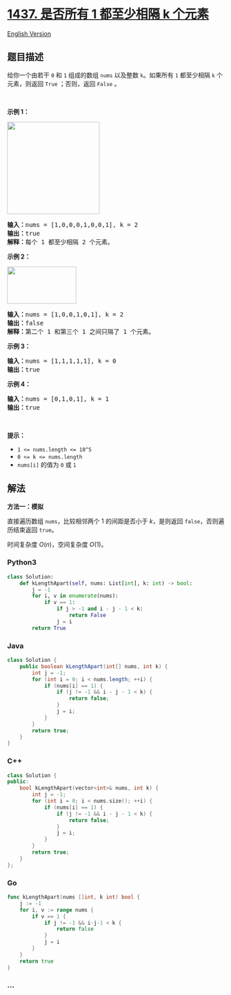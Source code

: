 # [1437. 是否所有 1 都至少相隔 k 个元素](https://leetcode.cn/problems/check-if-all-1s-are-at-least-length-k-places-away)

[English Version](/solution/1400-1499/1437.Check%20If%20All%201%27s%20Are%20at%20Least%20Length%20K%20Places%20Away/README_EN.md)

## 题目描述

<!-- 这里写题目描述 -->

<p>给你一个由若干 <code>0</code> 和 <code>1</code> 组成的数组 <code>nums</code> 以及整数 <code>k</code>。如果所有 <code>1</code> 都至少相隔 <code>k</code> 个元素，则返回 <code>True</code> ；否则，返回 <code>False</code> 。</p>

<p>&nbsp;</p>

<p><strong>示例 1：</strong></p>

<p><strong><img alt="" src="https://fastly.jsdelivr.net/gh/doocs/leetcode@main/solution/1400-1499/1437.Check%20If%20All%201%27s%20Are%20at%20Least%20Length%20K%20Places%20Away/images/sample_1_1791.png" style="width: 214px;"></strong></p>

<pre><strong>输入：</strong>nums = [1,0,0,0,1,0,0,1], k = 2
<strong>输出：</strong>true
<strong>解释：</strong>每个 1 都至少相隔 2 个元素。</pre>

<p><strong>示例 2：</strong></p>

<p><strong><img alt="" src="https://fastly.jsdelivr.net/gh/doocs/leetcode@main/solution/1400-1499/1437.Check%20If%20All%201%27s%20Are%20at%20Least%20Length%20K%20Places%20Away/images/sample_2_1791.png" style="height: 86px; width: 160px;"></strong></p>

<pre><strong>输入：</strong>nums = [1,0,0,1,0,1], k = 2
<strong>输出：</strong>false
<strong>解释：</strong>第二个 1 和第三个 1 之间只隔了 1 个元素。</pre>

<p><strong>示例 3：</strong></p>

<pre><strong>输入：</strong>nums = [1,1,1,1,1], k = 0
<strong>输出：</strong>true
</pre>

<p><strong>示例 4：</strong></p>

<pre><strong>输入：</strong>nums = [0,1,0,1], k = 1
<strong>输出：</strong>true
</pre>

<p>&nbsp;</p>

<p><strong>提示：</strong></p>

<ul>
	<li><code>1 &lt;= nums.length &lt;= 10^5</code></li>
	<li><code>0 &lt;= k &lt;= nums.length</code></li>
	<li><code>nums[i]</code> 的值为 <code>0</code> 或 <code>1</code></li>
</ul>

## 解法

<!-- 这里可写通用的实现逻辑 -->

**方法一：模拟**

直接遍历数组 `nums`，比较相邻两个 $1$ 的间距是否小于 $k$，是则返回 `false`，否则遍历结束返回 `true`。

时间复杂度 $O(n)$，空间复杂度 $O(1)$。

<!-- tabs:start -->

### **Python3**

<!-- 这里可写当前语言的特殊实现逻辑 -->

```python
class Solution:
    def kLengthApart(self, nums: List[int], k: int) -> bool:
        j = -1
        for i, v in enumerate(nums):
            if v == 1:
                if j > -1 and i - j - 1 < k:
                    return False
                j = i
        return True
```

### **Java**

<!-- 这里可写当前语言的特殊实现逻辑 -->

```java
class Solution {
    public boolean kLengthApart(int[] nums, int k) {
        int j = -1;
        for (int i = 0; i < nums.length; ++i) {
            if (nums[i] == 1) {
                if (j != -1 && i - j - 1 < k) {
                    return false;
                }
                j = i;
            }
        }
        return true;
    }
}
```

### **C++**

```cpp
class Solution {
public:
    bool kLengthApart(vector<int>& nums, int k) {
        int j = -1;
        for (int i = 0; i < nums.size(); ++i) {
            if (nums[i] == 1) {
                if (j != -1 && i - j - 1 < k) {
                    return false;
                }
                j = i;
            }
        }
        return true;
    }
};
```

### **Go**

```go
func kLengthApart(nums []int, k int) bool {
	j := -1
	for i, v := range nums {
		if v == 1 {
			if j != -1 && i-j-1 < k {
				return false
			}
			j = i
		}
	}
	return true
}
```

### **...**

```

```

<!-- tabs:end -->
